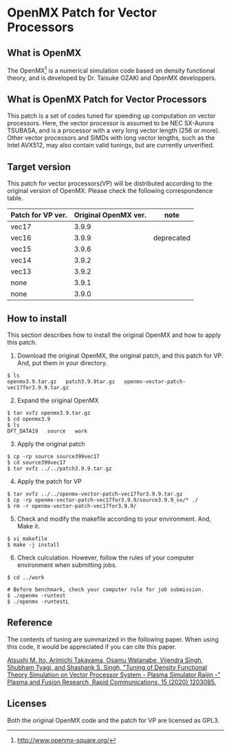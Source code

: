 # OpenMX Patch for Vector Processors

## What is OpenMX

The OpenMX[^1] is a numerical simulation code based on density functional theory, and is developed by Dr. Taisuke OZAKI and OpenMX developpers.

## What is OpenMX Patch for Vector Processors

This patch is a set of codes tuned for speeding up computation on vector processors.
Here, the vector processor is assumed to be NEC SX-Aurora TSUBASA, and is a processor with a very long vector length (256 or more). Other vector processors and SIMDs with long vector lengths, such as the Intel AVX512, may also contain valid tunings, but are currently unverified.

## Target version

This patch for vector processors(VP) will be distributed according to the original version of OpenMX. Please check the following correspondence table.

|Patch for VP ver.| Original OpenMX ver.|note|
|---|---|---|
| vec17 | 3.9.9 ||
| vec16 | 3.9.9 |deprecated|
| vec15 | 3.9.6 ||
| vec14 | 3.9.2 ||
| vec13 | 3.9.2 ||
| none  | 3.9.1 ||
| none  | 3.9.0 ||

## How to install

This section describes how to install the original OpenMX and how to apply this patch.

1. Download the original OpenMX, the original patch, and this patch for VP. And, put them in your directory.

```
$ ls 
openmx3.9.tar.gz   patch3.9.9tar.gz   openmx-vector-patch-vec17for3.9.9.tar.gz
```

2. Expand the original OpenMX

```
$ tar xvfz openmx3.9.tar.gz
$ cd openmx3.9
$ ls
DFT_DATA19   source   work
```

3. Apply the original patch

```
$ cp -rp source source399vec17
$ cd source399vec17
$ tar xvfz ../../patch3.9.9.tar.gz
```

4. Apply the patch for VP

```
$ tar xvfz ../../openmx-vector-patch-vec17for3.9.9.tar.gz
$ cp -rp openmx-vector-patch-vec17for3.9.9/source3.9.9_sx/* ./
$ rm -r openmx-vector-patch-vec17for3.9.9/
```

5. Check and modify the makefile according to your environment. And, Make it.

```
$ vi makefile
$ make -j install
```

6. Check culculation. However, follow the rules of your computer environment when submitting jobs.

```
$ cd ../work

# Before benchmark, check your computer rule for job submission.  
$ ./openmx -runtest
$ ./openmx -runtestL
```


## Reference

The contents of tuning are summarized in the following paper. When using this code, it would be appreciated if you can cite this paper.

[Atsushi M. Ito, Arimichi Takayama, Osamu Watanabe, Vijendra Singh, Shubham Tyagi, and Shashank S. Singh, "Tuning of Density Functional Theory Simulation on Vector Processor System - Plasma Simulator Raijin -" Plasma and Fusion Research, Rapid Communications, 15 (2020) 1203085.](http://www.jspf.or.jp/PFR/PFR_articles/pfr2020/pfr2020_15-1203085.html)

## Licenses

Both the original OpenMX code and the patch for VP are licensed as GPL3.


[^1]: http://www.openmx-square.org/
